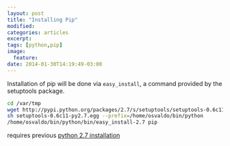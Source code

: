 ```yaml
---
layout: post
title: "Installing Pip"
modified:
categories: articles
excerpt:
tags: [python,pip]
image:
  feature:
date: 2014-01-30T14:19:49-03:00
---
```



Installation of pip will be done via <code>easy_install</code>, a command provided by the setuptools package.


~~~ sh
cd /var/tmp
wget http://pypi.python.org/packages/2.7/s/setuptools/setuptools-0.6c11-py2.7.egg --no-check-certificate
sh setuptools-0.6c11-py2.7.egg --prefix=/home/osvaldo/bin/python
/home/osvaldo/bin/python/bin/easy_install-2.7 pip
~~~

requires previous [python 2.7 installation](/installing-python-2-7-in-centos-5-3/)


